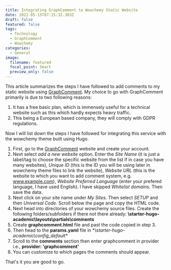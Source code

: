 ```yaml
---
title: Integrating GraphComment to Wowchemy Static Website
date: 2022-05-15T07:15:32.303Z
draft: false
featured: false
tags:
  - Technology
  - GraphComment
  - Wowchemy
categories:
  - General
image:
  filename: featured
  focal_point: Smart
  preview_only: false
---
```

This article summarizes the steps I have followed to add comments to my static website using [GraphComment](https://graphcomment.com/en/). My choice to go with GraphComment primarily is due to two following reasons:

1. It has a free basic plan, which is immensely useful for a technical website such as this which hardly expects heavy traffic.
2. This being a European based company, they will comply with GDPR regulations.

Now I will list down the steps I have followed for integrating this service with the wowchemy theme built using Hugo.

1. First, go to the [GraphComment](https://graphcomment.com/en/) website and create your account.
2. Next select *add a new website* option.  Enter the *Site Name* (it is just a label/tag to choose the specific website from the list if in case you have many websites), *Unique ID* (this is the ID you will be using later in wowchemy theme files to link the website), *Website URL* (this is the website to which you want to add comment system, e.g. www.example.com), *Website Preferred Language* (enter your prefered language, I have used English). I have skipped *Whitelist domains.* Then save the data.
3. Next click on your site name under *My Sites.* Then select *SETUP* and then *Universal Code.* Scroll below the page and copy the HTML code.
4. Next head into directories of your wowchemy source files. Create the following folders/subfolders if there not there already: **\starter-hugo-academic\layouts\partials\comments**
5. Create **graphcomment.html** file and past the code copied in step 3.
6. Then head to the **params.yaml** file in **\starter-hugo-academic\config_default\**
7. Scroll to the **comments** section then enter graphcomment in provider i.e., **provider: 'graphcomment'**
8. You can customize to which pages the comments should appear.

That's it you are good to go.